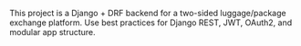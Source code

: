 <!-- Use this file to provide workspace-specific custom instructions to Copilot. For more details, visit https://code.visualstudio.com/docs/copilot/copilot-customization#_use-a-githubcopilotinstructionsmd-file -->

This project is a Django + DRF backend for a two-sided luggage/package exchange platform. Use best practices for Django REST, JWT, OAuth2, and modular app structure.
